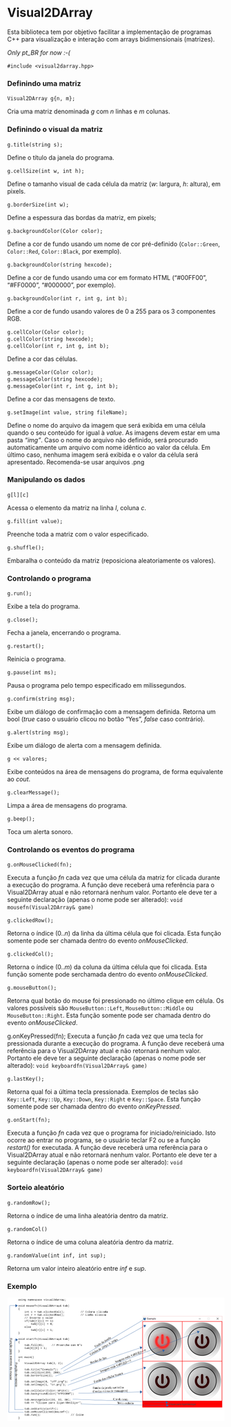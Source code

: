 # Visual2DArray

Esta biblioteca tem por objetivo facilitar a implementação de programas C++ para visualização e interação com arrays bidimensionais (matrizes).

*Only pt_BR for now :-(*

	#include <visual2darray.hpp>

### Definindo uma matriz
	Visual2DArray g{n, m};
Cria uma matriz denominada *g* com *n* linhas e *m* colunas.

### Definindo o visual da matriz
	g.title(string s);
Define o título da janela do programa.

	g.cellSize(int w, int h);
Define o tamanho visual de cada célula da matriz (*w*: largura, *h*: altura), em pixels.

	g.borderSize(int w);
Define a espessura das bordas da matriz, em pixels;

	g.backgroundColor(Color color);
Define a cor de fundo usando um nome de cor pré-definido (`Color::Green`, `Color::Red`, `Color::Black`, por exemplo).

	g.backgroundColor(string hexcode);
Define a cor de fundo usando uma cor em formato HTML (“#00FF00”, “#FF0000”, “#000000”, por exemplo).

	g.backgroundColor(int r, int g, int b);
Define a cor de fundo usando valores de 0 a 255 para os 3 componentes RGB.

	g.cellColor(Color color);
	g.cellColor(string hexcode);
	g.cellColor(int r, int g, int b);
Define a cor das células.

	g.messageColor(Color color);
	g.messageColor(string hexcode);
	g.messageColor(int r, int g, int b);
Define a cor das mensagens de texto.

	g.setImage(int value, string fileName);
Define o nome do arquivo da imagem que será exibida em uma célula quando o seu conteúdo for igual à *value*. As imagens devem estar em uma pasta *“img”*. Caso o nome do arquivo não definido, será procurado automaticamente um arquivo com nome idêntico ao valor da célula. Em último caso, nenhuma imagem será exibida e o valor da célula será apresentado. Recomenda-se usar arquivos .png

### Manipulando os dados

	g[l][c]
Acessa o elemento da matriz na linha *l*, coluna *c*.

	g.fill(int value);
Preenche toda a matriz com o valor especificado.

	g.shuffle();
Embaralha o conteúdo da matriz (reposiciona aleatoriamente os valores).


### Controlando o programa

	g.run();
Exibe a tela do programa.

	g.close();
Fecha a janela, encerrando o programa.

	g.restart();
Reinicia o programa.

	g.pause(int ms);

Pausa o programa pelo tempo especificado em milissegundos.

	g.confirm(string msg);

Exibe um diálogo de confirmação com a mensagem definida. Retorna um bool (*true* caso o usuário clicou no botão “Yes”, *false* caso contrário).

	g.alert(string msg);
Exibe um diálogo de alerta com a mensagem definida.

	g << valores;
Exibe conteúdos na área de mensagens do programa, de forma equivalente ao *cout*.

	g.clearMessage();
Limpa a área de mensagens do programa.

	g.beep();
Toca um alerta sonoro.

### Controlando os eventos do programa

	g.onMouseClicked(fn);
Executa a função *fn* cada vez que uma célula da matriz for clicada durante a execução do programa. A função deve receberá uma referência para o Visual2DArray atual e não retornará nenhum valor. Portanto ele deve ter a seguinte declaração (apenas o nome pode ser alterado): `void mousefn(Visual2DArray& game)`
		
	g.clickedRow();
Retorna o índice (0..*n*) da linha da última célula que foi clicada. Esta função somente pode ser chamada dentro do evento *onMouseClicked*.

	g.clickedCol();
Retorna o índice (0..*m*) da coluna da última célula que foi clicada. Esta função somente pode serchamada dentro do evento *onMouseClicked*.

	g.mouseButton();
Retorna qual botão do mouse foi pressionado no último clique em célula. Os valores possíveis são `MouseButton::Left`, `MouseButton::Middle` ou `MouseButton::Right`. Esta função somente pode ser chamada dentro do evento *onMouseClicked*.

g.onKeyPressed(fn);
Executa a função *fn* cada vez que uma tecla for pressionada durante a execução do programa. A função deve receberá uma referência para o Visual2DArray atual e não retornará nenhum valor. Portanto ele deve ter a seguinte declaração (apenas o nome pode ser alterado): `void keyboardfn(Visual2DArray& game)`

	g.lastKey();
Retorna qual foi a última tecla pressionada. Exemplos de teclas são `Key::Left`, `Key::Up`, `Key::Down`, `Key::Right` e `Key::Space`. Esta função somente pode ser chamada dentro do evento *onKeyPressed*.

	g.onStart(fn);
Executa a função *fn* cada vez que o programa for iniciado/reiniciado. Isto ocorre ao entrar no programa, se o usuário teclar F2 ou se a função *restart()* for executada. A função deve receberá uma referência para o Visual2DArray atual e não retornará nenhum valor. Portanto ele deve ter a seguinte declaração (apenas o nome pode ser alterado): `void keyboardfn(Visual2DArray& game)`

### Sorteio aleatório

	g.randomRow();
Retorna o índice de uma linha aleatória dentro da matriz.

	g.randomCol()
Retorna o índice de uma coluna aleatória dentro da matriz.

	g.randomValue(int inf, int sup);
Retorna um valor inteiro aleatório entre *inf* e *sup*.


### Exemplo

![Preview](img/v2dpreview.png?raw=true "Preview")
